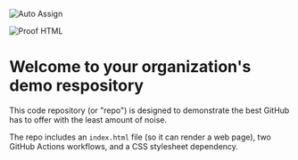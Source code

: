 ![Auto Assign](https://github.com/Mauritania-Programmers-Community/demo-repository/actions/workflows/auto-assign.yml/badge.svg)

![Proof HTML](https://github.com/Mauritania-Programmers-Community/demo-repository/actions/workflows/proof-html.yml/badge.svg)

# Welcome to your organization's demo respository
This code repository (or "repo") is designed to demonstrate the best GitHub has to offer with the least amount of noise.

The repo includes an `index.html` file (so it can render a web page), two GitHub Actions workflows, and a CSS stylesheet dependency.
